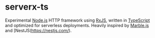 # serverx-ts
Experimental [Node.js](https://nodejs.org) HTTP framework using [RxJS](rxjs.dev), written in [TypeScript](https://www.typescriptlang.org/) and optimized for serverless deployments. Heavily inspired by [Marble.js](https://github.com/marblejs/marble) and [NestJS(https://nestjs.com/).
